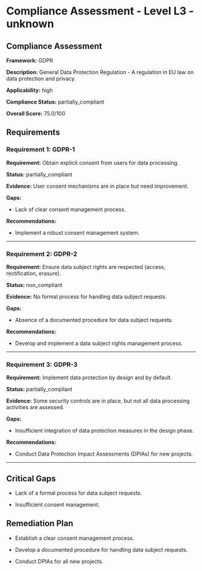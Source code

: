 # Compliance Assessment - Level L3 - unknown

## Compliance Assessment

**Framework:** GDPR

**Description:** General Data Protection Regulation - A regulation in EU law on data protection and privacy.

**Applicability:** high

**Compliance Status:** partially_compliant

**Overall Score:** 75.0/100

## Requirements

### Requirement 1: GDPR-1

**Requirement:** Obtain explicit consent from users for data processing.

**Status:** partially_compliant

**Evidence:** User consent mechanisms are in place but need improvement.

**Gaps:**
- Lack of clear consent management process.

**Recommendations:**
- Implement a robust consent management system.

---

### Requirement 2: GDPR-2

**Requirement:** Ensure data subject rights are respected (access, rectification, erasure).

**Status:** non_compliant

**Evidence:** No formal process for handling data subject requests.

**Gaps:**
- Absence of a documented procedure for data subject requests.

**Recommendations:**
- Develop and implement a data subject rights management process.

---

### Requirement 3: GDPR-3

**Requirement:** Implement data protection by design and by default.

**Status:** partially_compliant

**Evidence:** Some security controls are in place, but not all data processing activities are assessed.

**Gaps:**
- Insufficient integration of data protection measures in the design phase.

**Recommendations:**
- Conduct Data Protection Impact Assessments (DPIAs) for new projects.

---

## Critical Gaps

- Lack of a formal process for data subject requests.

- Insufficient consent management.

## Remediation Plan

- Establish a clear consent management process.

- Develop a documented procedure for handling data subject requests.

- Conduct DPIAs for all new projects.

